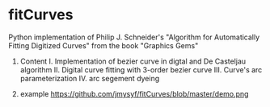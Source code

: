 # fitCurves
Python implementation of Philip J. Schneider's "Algorithm for Automatically Fitting Digitized Curves" from the book "Graphics Gems"
1. Content
I. Implementation of bezier curve in digtal and  De Casteljau algorithm
II. Digital curve fitting with 3-order bezier curve
III. Curve's arc parameterization 
IV. arc segement dyeing 

2. example
https://github.com/jmysyf/fitCurves/blob/master/demo.png
